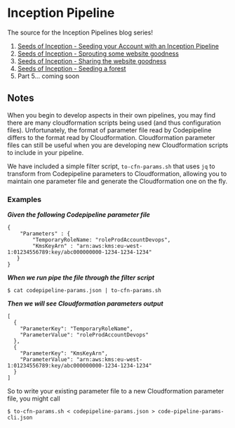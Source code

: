 # Inception Pipeline

The source for the Inception Pipelines blog series!

1. [Seeds of Inception - Seeding your Account with an Inception Pipeline](https://mechanicalrock.github.io//aws/continuous/deployment/2018/03/01/inception-pipelines-pt1)
2. [Seeds of Inception - Sprouting some website goodness](https://mechanicalrock.github.io//aws/continuous/deployment/cdn/spa/cloudfront/2018/04/01/inception-pipelines-pt2)
3. [Seeds of Inception - Sharing the website goodness](https://mechanicalrock.github.io//aws/continuous/deployment/cdn/spa/cloudfront/cross-account/2018/05/18/inception-pipelines-pt3)
4. [Seeds of Inception - Seeding a forest](https://mechanicalrock.github.io//aws/continuous/deployment/codepipeline/codebuild/inception/pipeline/2018/06/25/inception-pipelines-pt4)
5. Part 5... coming soon

## Notes

When you begin to develop aspects in their own pipelines, you may find there are many cloudformation scripts being used (and thus configuration files). Unfortunately, the format of parameter file read by Codepipeline differs to the format read by Cloudformation. Cloudformation parameter files can still be useful when you are developing new Cloudformation scripts to include in your pipeline.

We have included a simple filter script, ``to-cfn-params.sh`` that uses ``jq`` to transform from Codepipeline parameters to Cloudformation, allowing you to maintain one parameter file and generate the Cloudformation one on the fly.

### Examples

 ***Given the following Codepipeline parameter file***
 ```
 {
     "Parameters" : {
         "TemporaryRoleName: "roleProdAccountDevops",
         "KmsKeyArn" : "arn:aws:kms:eu-west-1:01234556789:key/abc000000000-1234-1234-1234"
    }
}
```
***When we run pipe the file through the filter script***

``` $ cat codepipeline-params.json | to-cfn-params.sh ```

***Then we will see Cloudformation parameters output***
```
[
  {
    "ParameterKey": "TemporaryRoleName",
    "ParameterValue": "roleProdAccountDevops"
  },
  {
    "ParameterKey": "KmsKeyArn",
    "ParameterValue": "arn:aws:kms:eu-west-1:01234556789:key/abc000000000-1234-1234-1234"
  }
]
```

So to write your existing parameter file to a new Cloudformation parameter file, you might call

```
$ to-cfn-params.sh < codepipeline-params.json > code-pipeline-params-cli.json
```
